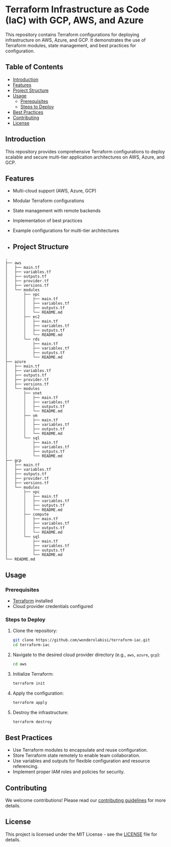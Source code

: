 # Terraform Infrastructure as Code (IaC) with GCP, AWS, and Azure

This repository contains Terraform configurations for deploying infrastructure on AWS, Azure, and GCP. It demonstrates the use of Terraform modules, state management, and best practices for configuration.

## Table of Contents

- [Introduction](#introduction)
- [Features](#features)
- [Project Structure](#project-structure)
- [Usage](#usage)
  - [Prerequisites](#prerequisites)
  - [Steps to Deploy](#steps-to-deploy)
- [Best Practices](#best-practices)
- [Contributing](#contributing)
- [License](#license)

## Introduction

This repository provides comprehensive Terraform configurations to deploy scalable and secure multi-tier application architectures on AWS, Azure, and GCP.

## Features

- Multi-cloud support (AWS, Azure, GCP)
- Modular Terraform configurations
- State management with remote backends
- Implementation of best practices
- Example configurations for multi-tier architectures

- ## Project Structure

```plaintext
.
├── aws
│   ├── main.tf
│   ├── variables.tf
│   ├── outputs.tf
│   ├── provider.tf
│   ├── versions.tf
│   └── modules
│       ├── vpc
│       │   ├── main.tf
│       │   ├── variables.tf
│       │   ├── outputs.tf
│       │   └── README.md
│       ├── ec2
│       │   ├── main.tf
│       │   ├── variables.tf
│       │   ├── outputs.tf
│       │   └── README.md
│       └── rds
│           ├── main.tf
│           ├── variables.tf
│           ├── outputs.tf
│           └── README.md
├── azure
│   ├── main.tf
│   ├── variables.tf
│   ├── outputs.tf
│   ├── provider.tf
│   ├── versions.tf
│   └── modules
│       ├── vnet
│       │   ├── main.tf
│       │   ├── variables.tf
│       │   ├── outputs.tf
│       │   └── README.md
│       ├── vm
│       │   ├── main.tf
│       │   ├── variables.tf
│       │   ├── outputs.tf
│       │   └── README.md
│       └── sql
│           ├── main.tf
│           ├── variables.tf
│           ├── outputs.tf
│           └── README.md
├── gcp
│   ├── main.tf
│   ├── variables.tf
│   ├── outputs.tf
│   ├── provider.tf
│   ├── versions.tf
│   └── modules
│       ├── vpc
│       │   ├── main.tf
│       │   ├── variables.tf
│       │   ├── outputs.tf
│       │   └── README.md
│       ├── compute
│       │   ├── main.tf
│       │   ├── variables.tf
│       │   ├── outputs.tf
│       │   └── README.md
│       └── sql
│           ├── main.tf
│           ├── variables.tf
│           ├── outputs.tf
│           └── README.md
└── README.md
```
## Usage

### Prerequisites

- [Terraform](https://www.terraform.io/downloads.html) installed
- Cloud provider credentials configured

### Steps to Deploy

1. Clone the repository:

    ```bash
    git clone https://github.com/wonderolabisi/terraform-iac.git
    cd terraform-iac
    ```

2. Navigate to the desired cloud provider directory (e.g., `aws`, `azure`, `gcp`):

    ```bash
    cd aws
    ```

3. Initialize Terraform:

    ```bash
    terraform init
    ```

4. Apply the configuration:

    ```bash
    terraform apply
    ```

5. Destroy the infrastructure:

    ```bash
    terraform destroy
    ```

## Best Practices

- Use Terraform modules to encapsulate and reuse configuration.
- Store Terraform state remotely to enable team collaboration.
- Use variables and outputs for flexible configuration and resource referencing.
- Implement proper IAM roles and policies for security.

## Contributing

We welcome contributions! Please read our [contributing guidelines](CONTRIBUTING.md) for more details.

## License

This project is licensed under the MIT License - see the [LICENSE](LICENSE) file for details.
